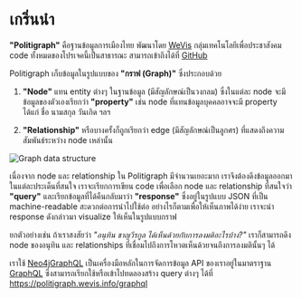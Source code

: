# เกริ่นนำ

**"Politigraph"** คือฐานข้อมูลการเมืองไทย พัฒนาโดย [WeVis](https://wevis.info) กลุ่มเทคโนโลยีเพื่อประชาสังคม code ทั้งหมดของโปรเจคนี้เป็นสาธารณะ สามารถเข้าถึงได้ที่ [GitHub](https://github.com/wevisdemo/politigraph/)

<cv-inline-notification kind="warning" title="Politigraph อยู่ระหว่างการพัฒนา">
  <template #subtitle>ข้อมูลยังไม่ครบถ้วย และฟังชั่นหลายส่วนยังไม่สมบูรณ์</template>
</cv-inline-notification>

<cv-inline-notification lowContrast kind="info" title="สำหรับผู้ใช้ทั่วไปที่สนใจข้อมูลเกี่ยวกับการทำงานของรัฐสภาไทย">
  <template #subtitle>
    เราแนะนำให้ใช้ <a href="https://parliamentwatch.wevis.info" target="_blank">Parliament Watch</a> ซึ่งเป็นเว็บไซต์ที่นำข้อมูลจาก Politigraph ไปแสดงในรูปแบบที่เข้าใจง่าย
  </template>
</cv-inline-notification>

Politigraph เก็บข้อมูลในรูปแบบของ **"กราฟ (Graph)"** ซึ่งประกอบด้วย

1. **"Node"** แทน entity ต่างๆ ในฐานข้อมูล (มีสัญลักษณ์เป็นวงกลม) ซึ่งในแต่ละ node จะมีข้อมูลของตัวเองเรียกว่า **"property"** เช่น node ที่แทนข้อมูลบุคคลอาจจะมี property ได้แก่ ชื่อ นามสกุล วันเกิด ฯลฯ

2. **"Relationship"** หรือบางครั้งก็ถูกเรียกว่า edge (มีสัญลักษณ์เป็นลูกศร) ที่แสดงถึงความสัมพันธ์ระหว่าง node เหล่านั้น

![Graph data structure](https://neo4j.com/docs/getting-started/_images/graph_concept_three_nodes-arr.svg)

เนื่องจาก node และ relationship ใน Politigraph มีจำนวนเยอะมาก เราจึงต้องดึงข้อมูลออกมาในแต่ละประเด็นที่สนใจ เราจะเรียกการเขียน code เพื่อเลือก node และ relationship ที่สนใจว่า **"query"** และเรียกข้อมูลที่ได้คืนกลับมาว่า **"response"** ซึ่งอยู่ในรูปแบบ JSON ที่เป็น machine-readable สะดวกต่อการนำไปใช้ต่อ อย่างไรก็ตามเพื่อให้เห็นภาพได้ง่าย เราจะนำ response ดังกล่าวมา visualize ให้เห็นในรูปแบบกราฟ

ยกตัวอย่างเช่น ถ้าเราสงสัยว่า _"อนุทิน ชาญวีรกูล ได้เห็นด้วยกับการลงมติอะไรบ้าง?"_ เราก็สามารถดึง node ของอนุทิน และ relationships ที่เชื่อมไปถึงการโหวตเห็นด้วยจนถึงการลงมตินั้นๆ ได้

<QueryGraph query="query People($where: PersonWhere, $votesWhere2: VoteWhere) { people(where: $where) { id firstname lastname image votes(where: $votesWhere2) { id option vote_events { id title nickname result start_date end_date } } } }" :variables='{ "where": { "id_EQ": "อนุทิน-ชาญวีรกูล" }, "votesWhere2": { "option_EQ": "เห็นด้วย" } }'></QueryGraph>

เราใช้ [Neo4jGraphQL](https://neo4j.com/docs/graphql/) เป็นเครื่องมือหลักในการจัดการข้อมูล API ของเราอยู่ในมาตราฐาน [GraphQL](https://graphql.org) ซึ่งสามารถเรียกใช้หรือเข้าไปทดลองสร้าง query ต่างๆ ได้ที่ https://politigraph.wevis.info/graphql
